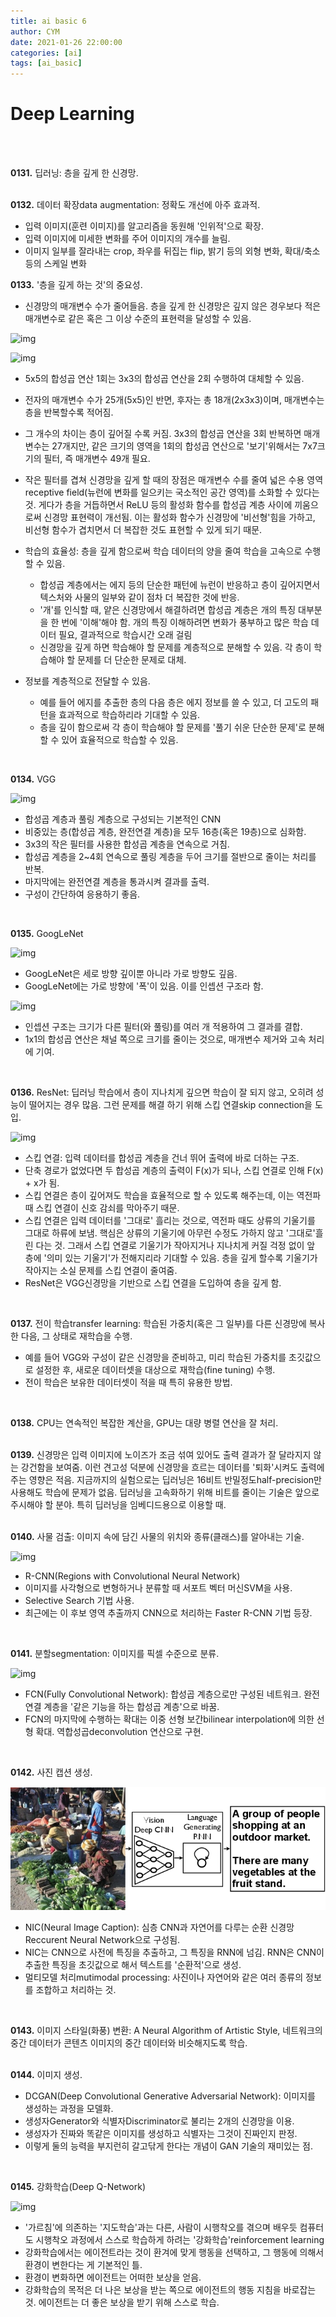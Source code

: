 ```yaml
---
title: ai basic 6
author: CYM
date: 2021-01-26 22:00:00
categories: [ai]
tags: [ai_basic]
---
```


# Deep Learning
<br>
<br>

**0131.** 딥러닝: 층을 깊게 한 신경망.<br>
<br>

**0132.** 데이터 확장data augmentation: 정확도 개선에 아주 효과적.<br>

- 입력 이미지(훈련 이미지)를 알고리즘을 동원해 '인위적'으로 확장.<br>
- 입력 이미지에 미세한 변화를 주어 이미지의 개수를 늘림.<br>
- 이미지 일부를 잘라내는 crop, 좌우를 뒤집는 flip, 밝기 등의 외형 변화, 확대/축소 등의 스케일 변화<br>

**0133.** '층을 깊게 하는 것'의 중요성.<br>

- 신경망의 매개변수 수가 줄어들음. 층을 깊게 한 신경망은 깊지 않은 경우보다 적은 매개변수로 같은 혹은 그 이상 수준의 표현력을 달성할 수 있음.<br>

![img](https://media.vlpt.us/post-images/dscwinterstudy/d4af9990-4192-11ea-bf7e-239e36e1bc11/5by5%ED%95%A9%EC%84%B1%EA%B3%B1.png)

![img](https://media.vlpt.us/post-images/dscwinterstudy/d9594b80-4192-11ea-b7ab-b932b78555b8/3by3%ED%95%A9%EC%84%B1%EA%B3%B1.png)

  - 5x5의 합성곱 연산 1회는 3x3의 합성곱 연산을 2회 수행하여 대체할 수 있음.<br>
  - 전자의 매개변수 수가 25개(5x5)인 반면, 후자는 총 18개(2x3x3)이며, 매개변수는 층을 반복할수록 적어짐.<br> 
  - 그 개수의 차이는 층이 깊어질 수록 커짐. 3x3의 합성곱 연산을 3회 반복하면 매개변수는 27개지만, 같은 크기의 영역을 1회의 합성곱 연산으로 '보기'위해서는 7x7크기의 필터, 즉 매개변수 49개 필요.<br>
  - 작은 필터를 겹쳐 신경망을 깊게 할 때의 장점은 매개변수 수를 줄여 넓은 수용 영역receptive field(뉴런에 변화를 일으키는 국소적인 공간 영역)를 소화할 수 있다는 것.
  게다가 층을 거듭하면서 ReLU 등의 활성화 함수를 합성곱 계층 사이에 끼움으로써 신경망 표현력이 개선됨.
  이는 활성화 함수가 신경망에 '비선형'힘을 가하고, 비선형 함수가 겹치면서 더 복잡한 것도 표현할 수 있게 되기 때문.<br>

- 학습의 효율성: 층을 깊게 함으로써 학습 데이터의 양을 줄여 학습을 고속으로 수행할 수 있음.<br>
  - 합성곱 계층에서는 에지 등의 단순한 패턴에 뉴런이 반응하고 층이 깊어지면서 텍스처와 사물의 일부와 같이 점차 더 복잡한 것에 반응.<br>
  - '개'를 인식할 때, 얕은 신경망에서 해결하려면 합성곱 계층은 개의 특징 대부분을 한 번에 '이해'해야 함. 
  개의 특징 이해하려면 변화가 풍부하고 많은 학습 데이터 필요, 결과적으로 학습시간 오래 걸림<br>
  - 신경망을 깊게 하면 학습해야 할 문제를 계층적으로 분해할 수 있음. 각 층이 학습해야 할 문제를 더 단순한 문제로 대체. <br>
  
- 정보를 계층적으로 전달할 수 있음.<br>
  - 예를 들어 에지를 추출한 층의 다음 층은 에지 정보를 쓸 수 있고, 더 고도의 패턴을 효과적으로 학습하리라 기대할 수 있음.<br>
  - 층을 깊이 함으로써 각 층이 학습해야 할 문제를 '풀기 쉬운 단순한 문제'로 분해할 수 있어 효율적으로 학습할 수 있음.<br>
  
<br>

**0134.** VGG

![img](https://media.vlpt.us/post-images/dscwinterstudy/ea967bb0-4193-11ea-82e0-f10b8886fb3a/VGG.png)

- 합성곱 계층과 풀링 계층으로 구성되는 기본적인 CNN<br>
- 비중있는 층(합성곱 계층, 완전연결 계층)을 모두 16층(혹은 19층)으로 심화함.<br>
- 3x3의 작은 필터를 사용한 합성곱 계층을 연속으로 거침.
- 합성곱 계층을 2~4회 연속으로 풀링 계층을 두어 크기를 절반으로 줄이는 처리를 반복.<br>
- 마지막에는 완전연결 계층을 통과시켜 결과를 출력.<br>
- 구성이 간단하여 응용하기 좋음.<br>

<br>

**0135.** GoogLeNet

![img](https://miro.medium.com/max/2160/1*ZFPOSAted10TPd3hBQU8iQ.png)

- GoogLeNet은 세로 방향 깊이뿐 아니라 가로 방향도 깊음.<br>
- GoogLeNet에는 가로 방향에 '폭'이 있음. 이를 인셉션 구조라 함.<br>

![img](https://media.vlpt.us/post-images/dscwinterstudy/8556b550-419b-11ea-a3b8-fd5b14e3378a/%EA%B5%AC%EA%B8%80%EB%84%B7%EC%9D%B8%EC%85%89%EC%85%98.png)

- 인셉션 구조는 크기가 다른 필터(와 풀링)를 여러 개 적용하여 그 결과를 결합.<br>
- 1x1의 합성곱 연산은 채널 쪽으로 크기를 줄이는 것으로, 매개변수 제거와 고속 처리에 기여.<br>

<br>

**0136.** ResNet: 딥러닝 학습에서 층이 지나치게 깊으면 학습이 잘 되지 않고, 오히려 성능이 떨어지는 경우 많음. 그런 문제를 해결 하기 위해 스킵 연결skip connection을 도입.<br>

![img](https://media.vlpt.us/post-images/dscwinterstudy/fb4e1da0-4193-11ea-9037-c1df5ac05aa2/ResNet.png)

- 스킵 연결: 입력 데이터를 합성곱 계층을 건너 뛰어 출력에 바로 더하는 구조.<br>
- 단축 경로가 없었다면 두 합성곱 계층의 출력이 F(x)가 되나, 스킵 연결로 인해 F(x) + x가 됨.<br>
- 스킵 연결은 층이 깊어져도 학습을 효율적으로 할 수 있도록 해주는데, 이는 역전파 때 스킵 연결이 신호 감쇠를 막아주기 때문.<br>
- 스킵 연결은 입력 데이터를 '그대로' 흘리는 것으로, 역전파 때도 상류의 기울기를 그대로 하류에 보냄. 핵심은 상류의 기울기에 아무런 수정도 가하지 않고 '그대로'흘린 다는 것.
그래서 스킵 연결로 기울기가 작아지거나 지나치게 커질 걱정 없이 앞 층에 '의미 있는 기울기'가 전해지리라 기대할 수 있음. 
층을 깊게 할수록 기울기가 작아지는 소실 문제를 스킵 연결이 줄여줌.<br>
- ResNet은 VGG신경망을 기반으로 스킵 연결을 도입하여 층을 깊게 함.<br>

<br>

**0137.** 전이 학습transfer learning: 학습된 가중치(혹은 그 일부)를 다른 신경망에 복사한 다음, 그 상태로 재학습을 수행.<br>

- 예를 들어 VGG와 구성이 같은 신경망을 준비하고, 미리 학습된 가중치를 초깃값으로 설정한 후, 새로운 데이터셋을 대상으로 재학습(fine tuning) 수행.<br>
- 전이 학습은 보유한 데이터셋이 적을 때 특히 유용한 방법.<br>

<br>

**0138.** CPU는 연속적인 복잡한 계산을, GPU는 대량 병렬 연산을 잘 처리.<br>
<br>

**0139.** 신경망은 입력 이미지에 노이즈가 조금 섞여 있어도 출력 결과가 잘 달라지지 않는 강건함을 보여줌. 
이런 견고성 덕분에 신경망을 흐르는 데이터를 '퇴화'시켜도 출력에 주는 영향은 적음.
지금까지의 실험으로는 딥러닝은 16비트 반밀정도half-precision만 사용해도 학습에 문제가 없음.
딥러닝을 고속화하기 위해 비트를 줄이는 기술은 앞으로 주시해야 할 분야. 특히 딥러닝을 임베디드용으로 이용할 때.<br>
<br>

**0140.** 사물 검출: 이미지 속에 담긴 사물의 위치와 종류(클래스)를 알아내는 기술.

![img](https://media.vlpt.us/post-images/dscwinterstudy/0b0c6b70-4194-11ea-9037-c1df5ac05aa2/rcnn.png)

- R-CNN(Regions with Convolutional Neural Network)<br>
- 이미지를 사각형으로 변형하거나 분류할 때 서포트 벡터 머신SVM을 사용.<br>
- Selective Search 기법 사용.<br>
- 최근에는 이 후보 영역 추출까지 CNN으로 처리하는 Faster R-CNN 기법 등장.<br>

<br>

**0141.** 분할segmentation: 이미지를 픽셀 수준으로 분류.<br>

![img](https://media.vlpt.us/post-images/dscwinterstudy/4082f170-4194-11ea-82e0-f10b8886fb3a/fcn.png)

- FCN(Fully Convolutional Network): 합성곱 계층으로만 구성된 네트워크. 완전연결 계층을 '같은 기능을 하는 합성곱 계층'으로 바꿈.<br>
- FCN의 마지막에 수행하는 확대는 이중 선형 보간bilinear interpolation에 의한 선형 확대. 역합성곱deconvolution 연산으로 구현.<br>

<br>

**0142.** 사진 캡션 생성.

![img](https://github.com/cym-2/cym-2.github.io/blob/main/assets/img/posts/ab6/142.png)

- NIC(Neural Image Caption): 심층 CNN과 자연어를 다루는 순환 신경망Reccurent Neural Network으로 구성됨.<br>
- NIC는 CNN으로 사전에 특징을 추출하고, 그 특징을 RNN에 넘김. RNN은 CNN이 추출한 특징을 초깃값으로 해서 텍스트를 '순환적'으로 생성.<br>
- 멀티모델 처리mutimodal processing: 사진이나 자연어와 같은 여러 종류의 정보를 조합하고 처리하는 것.<br>

<br>

**0143.** 이미지 스타일(화풍) 변환: A Neural Algorithm of Artistic Style, 네트워크의 중간 데이터가 콘텐츠 이미지의 중간 데이터와 비슷해지도록 학습.<br>
<br>

**0144.** 이미지 생성.<br>

- DCGAN(Deep Convolutional Generative Adversarial Network): 이미지를 생성하는 과정을 모델화.<br>
- 생성자Generator와 식별자Discriminator로 불리는 2개의 신경망을 이용.<br>
- 생성자가 진짜와 똑같은 이미지를 생성하고 식별자는 그것이 진짜인지 판정.<br>
- 이렇게 둘의 능력을 부지런히 갈고닦게 한다는 개념이 GAN 기술의 재미있는 점.<br>

<br>

**0145.** 강화학습(Deep Q-Network)

![img](https://media.vlpt.us/post-images/dscwinterstudy/7d3015d0-4194-11ea-bf7e-239e36e1bc11/%EA%B0%95%ED%99%94%ED%95%99%EC%8A%B5%EA%B8%B0%EB%B3%B8%ED%8B%80.png)

- '가르침'에 의존하는 '지도학습'과는 다른, 사람이 시행착오를 겪으며 배우듯 컴퓨터도 시행착오 과정에서 스스로 학습하게 하려는 '강화학습'reinforcement learning<br>
- 강화학습에서는 에이전트라는 것이 환겨에 맞게 행동을 선택하고, 그 행동에 의해서 환경이 변한다는 게 기본적인 틀.<br>
- 환경이 변화하면 에이전트는 어떠한 보상을 얻음.<br>
- 강화학습의 목적은 더 나은 보상을 받는 쪽으로 에이전트의 행동 지침을 바로잡는 것. 에이전트는 더 좋은 보상을 받기 위해 스스로 학습.<br>

<br>
